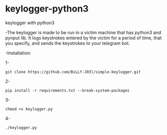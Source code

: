 # keylogger-python3
keylogger with python3

-The keylogger is made to be run in a victim machine that has python3 and pynput lib. It logs keystrokes entered by the victim for a period of time, that you specify, and sends the keystrokes to your telegram bot.

-Installation:

1-

    git clone https://github.com/BiLLY-J03l/simple-keylogger.git

2-

    pip install -r requirements.txt --break-system-packages

3-

    chmod +x keylogger.py

4-
    
    ./keylogger.py
